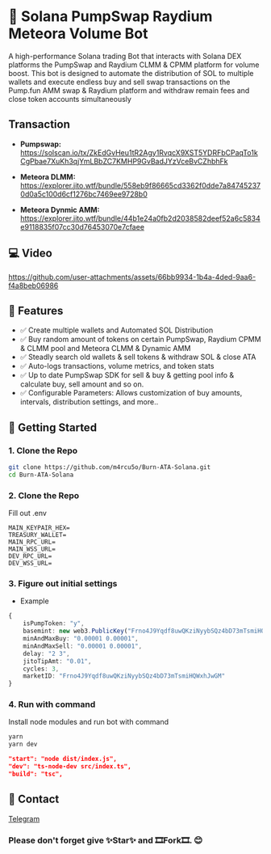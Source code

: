 # 🔄 Solana PumpSwap Raydium Meteora Volume Bot

A high-performance Solana trading Bot that interacts with Solana DEX platforms the PumpSwap and Raydium CLMM & CPMM platform for volume boost. This bot is designed to automate the distribution of SOL to multiple wallets and execute endless buy and sell swap transactions on the Pump.fun AMM swap & Raydium platform and withdraw remain fees and close token accounts simultaneously 

## Transaction
- **Pumpswap:** https://solscan.io/tx/ZkEdGvHeu1tR2Agy1RvqcX9XST5YDRFbCPaqTo1kCgPbae7XuKh3qjYmLBbZC7KMHP9GvBadJYzVceBvCZhbhFk

- **Meteora DLMM:** https://explorer.jito.wtf/bundle/558eb9f86665cd3362f0dde7a847452370d0a5c100d6cf1276bc7469ee9728b0

- **Meteora Dynmic AMM:** https://explorer.jito.wtf/bundle/44b1e24a0fb2d2038582deef52a6c5834e9118835f07cc30d76453070e7cfaee

## 💻 Video



https://github.com/user-attachments/assets/66bb9934-1b4a-4ded-9aa6-f4a8beb06986



## 📌 Features

- ✅ Create multiple wallets and Automated SOL Distribution
- ✅ Buy random amount of tokens on certain PumpSwap, Raydium CPMM & CLMM pool and Meteora CLMM & Dynamic AMM 
- ✅ Steadly search old wallets & sell tokens & withdraw SOL & close ATA
- ✅ Auto-logs transactions, volume metrics, and token stats
- ✅ Up to date PumpSwap SDK for sell & buy & getting pool info & calculate buy, sell amount and so on.
- ✅ Configurable Parameters: Allows customization of buy amounts, intervals, distribution settings, and more..

## 🚀 Getting Started

### 1. Clone the Repo

```bash
git clone https://github.com/m4rcu5o/Burn-ATA-Solana.git
cd Burn-ATA-Solana
```
### 2. Clone the Repo
Fill out .env 
```env
MAIN_KEYPAIR_HEX=
TREASURY_WALLET=
MAIN_RPC_URL=
MAIN_WSS_URL=
DEV_RPC_URL=
DEV_WSS_URL=
``` 
### 3. Figure out initial settings

- Example
```typescript
{
    isPumpToken: "y",
    basemint: new web3.PublicKey("Frno4J9Yqdf8uwQKziNyybSQz4bD73mTsmiHQWxhJwGM"),
    minAndMaxBuy: "0.00001 0.00001",
    minAndMaxSell: "0.00001 0.00001",
    delay: "2 3",
    jitoTipAmt: "0.01",
    cycles: 3,
    marketID: "Frno4J9Yqdf8uwQKziNyybSQz4bD73mTsmiHQWxhJwGM"
}
```
### 4. Run with command

Install node modules and run bot with command
```bash
yarn
yarn dev
```

```package.json
"start": "node dist/index.js",
"dev": "ts-node-dev src/index.ts",
"build": "tsc",
```

## 🎫 Contact

[Telegram](https://t.me/pup5ol)

### Please don't forget give ✨Star✨ and 🎞Fork🎞. 😊
